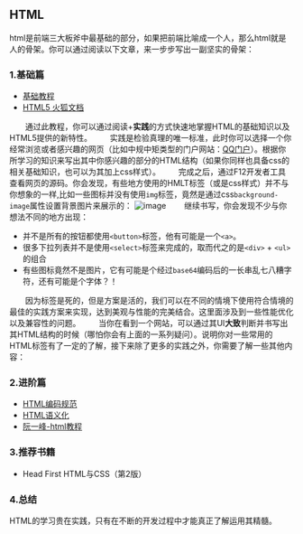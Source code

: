 ## HTML
html是前端三大板斧中最基础的部分，如果把前端比喻成一个人，那么html就是人的骨架。你可以通过阅读以下文章，来一步步写出一副坚实的骨架：
### 1.基础篇
* [基础教程](http://www.w3school.com.cn/html/index.asp)
* [HTML5 火狐文档](http://developer.mozilla.org/zh-CN/docs/Web/Guide/HTML/HTML5)

&emsp;&emsp;通过此教程，你可以通过阅读+**实践**的方式快速地掌握HTML的基础知识以及HTML5提供的新特性。
&emsp;&emsp;实践是检验真理的唯一标准，此时你可以选择一个你经常浏览或者感兴趣的网页（比如中规中矩类型的门户网站：[QQ门户](http://note.youdao.com/)）。根据你所学习的知识来写出其中你感兴趣的部分的HTML结构（如果你同样也具备css的相关基础知识，也可以为其加上css样式）。
&emsp;&emsp;完成之后，通过F12开发者工具查看网页的源码。你会发现，有些地方使用的HMLT标签（或是css样式）并不与你想象的一样,比如一些图标并没有使用`img`标签，竟然是通过css`background-image`属性设置背景图片来展示的：
![image](https://note.youdao.com/yws/public/resource/55ab4b990aff44a03650bb2d7b9c5506/xmlnote/77D19F303642401390643E8E33C03877/1413)
&emsp;&emsp;继续书写，你会发现不少与你想法不同的地方出现：
* 并不是所有的按钮都使用`<button>`标签，他有可能是一个`<a>`。
* 很多下拉列表并不是使用`<select>`标签来完成的，取而代之的是`<div>` + `<ul>`的组合
* 有些图标竟然不是图片，它有可能是个经过`base64`编码后的一长串乱七八糟字符，还有可能是个字体？！

&emsp;&emsp;因为标签是死的，但是方案是活的，我们可以在不同的情境下使用符合情境的最佳的实践方案来实现，达到美观与性能的完美结合。这里面涉及到一些性能优化以及兼容性的问题。
&emsp;&emsp;当你在看到一个网站，可以通过其UI**大致**判断并书写出其HTML结构的时候（哪怕你会有上面的一系列疑问）。说明你对一些常用的HTML标签有了一定的了解，接下来除了更多的实践之外，你需要了解一些其他内容：

### 2.进阶篇
* [HTML编码规范](https://www.cnblogs.com/xiaocaiyuxiaoniao/p/7839386.html)
* [HTML语义化](https://www.jianshu.com/p/6bc1fc059b51)
* [阮一峰-html教程](https://github.com/wangdoc/html-tutorial)

### 3.推荐书籍
* Head First HTML与CSS（第2版）

### 4.总结
HTML的学习贵在实践，只有在不断的开发过程中才能真正了解运用其精髓。